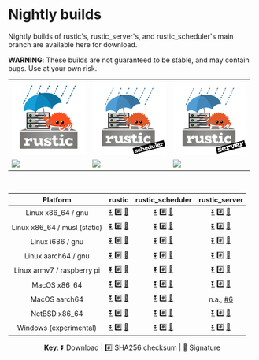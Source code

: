 # Nightly builds

Nightly builds of rustic's, rustic_server's, and rustic_scheduler's main branch
are available here for download.

**WARNING**: These builds are not guaranteed to be stable, and may contain bugs.
Use at your own risk.

<table>
<tbody>
<tr><th><img src="https://raw.githubusercontent.com/rustic-rs/assets/main/logos/readme_header.png" height="150" /></th><th> <img src="https://raw.githubusercontent.com/rustic-rs/assets/main/logos/readme_header_scheduler.png" height="150" /></th><th><img src="https://raw.githubusercontent.com/rustic-rs/assets/main/logos/readme_header_server.png" height="150" /></th>
</tr>
<tr>
<td><a href="https://github.com/rustic-rs/rustic/actions/workflows/nightly.yml"><img src="https://github.com/rustic-rs/rustic/actions/workflows/nightly.yml/badge.svg" length="70" /></td><td><a href="https://github.com/rustic-rs/rustic_scheduler/actions/workflows/nightly.yml"><img src="https://github.com/rustic-rs/rustic_scheduler/actions/workflows/nightly.yml/badge.svg" length="90" /></a></td> <td><a href="https://github.com/rustic-rs/rustic_server/actions/workflows/nightly.yml"><img src="https://github.com/rustic-rs/rustic_server/actions/workflows/nightly.yml/badge.svg" length="90" /></a></td>
</tr>
</tbody>
</table>

<br />

|           Platform           |                                                                                                                                                                         rustic                                                                                                                                                                         |                                                                                                                                                                                                  rustic_scheduler                                                                                                                                                                                                  |                                                                                                                                                                                                                  rustic_server                                                                                                                                                                                                                   |
| :--------------------------: | :----------------------------------------------------------------------------------------------------------------------------------------------------------------------------------------------------------------------------------------------------------------------------------------------------------------------------------------------------: | :----------------------------------------------------------------------------------------------------------------------------------------------------------------------------------------------------------------------------------------------------------------------------------------------------------------------------------------------------------------------------------------------------------------: | :----------------------------------------------------------------------------------------------------------------------------------------------------------------------------------------------------------------------------------------------------------------------------------------------------------------------------------------------------------------------------------------------------------------------------------------------: |
|      Linux x86_64 / gnu      |        [⏬](https://github.com/rustic-rs/nightly/raw/main/rustic/rustic-nightly-x86_64-unknown-linux-gnu.tar.gz) [#️⃣](https://github.com/rustic-rs/nightly/raw/main/rustic/rustic-nightly-x86_64-unknown-linux-gnu.tar.gz.sha256) [🔑](https://github.com/rustic-rs/nightly/raw/main/rustic/rustic-nightly-x86_64-unknown-linux-gnu.tar.gz.asc)         |        [⏬](https://github.com/rustic-rs/nightly/raw/main/rustic_scheduler/rustic-scheduler-nightly-x86_64-unknown-linux-gnu.tar.gz) [#️⃣](https://github.com/rustic-rs/nightly/raw/main/rustic_scheduler/rustic-scheduler-nightly-x86_64-unknown-linux-gnu.tar.gz.sha256) [🔑](https://github.com/rustic-rs/nightly/raw/main/rustic_scheduler/rustic-scheduler-nightly-x86_64-unknown-linux-gnu.tar.gz.asc)         |                                [⏬](https://github.com/rustic-rs/nightly/raw/main/rustic_server/rustic-server-nightly-x86_64-unknown-linux-gnu.tar.gz) [#️⃣](https://github.com/rustic-rs/nightly/raw/main/rustic_server/rustic-server-nightly-x86_64-unknown-linux-gnu.tar.gz.sha256) [🔑](https://github.com/rustic-rs/nightly/raw/main/rustic_server/rustic-server-nightly-x86_64-unknown-linux-gnu.tar.gz.asc)                                 |
| Linux x86_64 / musl (static) |       [⏬](https://github.com/rustic-rs/nightly/raw/main/rustic/rustic-nightly-x86_64-unknown-linux-musl.tar.gz) [#️⃣](https://github.com/rustic-rs/nightly/raw/main/rustic/rustic-nightly-x86_64-unknown-linux-musl.tar.gz.sha256) [🔑](https://github.com/rustic-rs/nightly/raw/main/rustic/rustic-nightly-x86_64-unknown-linux-musl.tar.gz.asc)       |       [⏬](https://github.com/rustic-rs/nightly/raw/main/rustic_scheduler/rustic-scheduler-nightly-x86_64-unknown-linux-musl.tar.gz) [#️⃣](https://github.com/rustic-rs/nightly/raw/main/rustic_scheduler/rustic-scheduler-nightly-x86_64-unknown-linux-musl.tar.gz.sha256) [🔑](https://github.com/rustic-rs/nightly/raw/main/rustic_scheduler/rustic-scheduler-nightly-x86_64-unknown-linux-musl.tar.gz.asc)       |                               [⏬](https://github.com/rustic-rs/nightly/raw/main/rustic_server/rustic-server-nightly-x86_64-unknown-linux-musl.tar.gz) [#️⃣](https://github.com/rustic-rs/nightly/raw/main/rustic_server/rustic-server-nightly-x86_64-unknown-linux-musl.tar.gz.sha256) [🔑](https://github.com/rustic-rs/nightly/raw/main/rustic_server/rustic-server-nightly-x86_64-unknown-linux-musl.tar.gz.asc)                               |
|       Linux i686 / gnu       |           [⏬](https://github.com/rustic-rs/nightly/raw/main/rustic/rustic-nightly-i686-unknown-linux-gnu.tar.gz) [#️⃣](https://github.com/rustic-rs/nightly/raw/main/rustic/rustic-nightly-i686-unknown-linux-gnu.tar.gz.sha256) [🔑](https://github.com/rustic-rs/nightly/raw/main/rustic/rustic-nightly-i686-unknown-linux-gnu.tar.gz.asc)            |           [⏬](https://github.com/rustic-rs/nightly/raw/main/rustic_scheduler/rustic-scheduler-nightly-i686-unknown-linux-gnu.tar.gz) [#️⃣](https://github.com/rustic-rs/nightly/raw/main/rustic_scheduler/rustic-scheduler-nightly-i686-unknown-linux-gnu.tar.gz.sha256) [🔑](https://github.com/rustic-rs/nightly/raw/main/rustic_scheduler/rustic-scheduler-nightly-i686-unknown-linux-gnu.tar.gz.asc)            |                                   [⏬](https://github.com/rustic-rs/nightly/raw/main/rustic_server/rustic-server-nightly-i686-unknown-linux-gnu.tar.gz) [#️⃣](https://github.com/rustic-rs/nightly/raw/main/rustic_server/rustic-server-nightly-i686-unknown-linux-gnu.tar.gz.sha256) [🔑](https://github.com/rustic-rs/nightly/raw/main/rustic_server/rustic-server-nightly-i686-unknown-linux-gnu.tar.gz.asc)                                    |
|     Linux aarch64 / gnu      |       [⏬](https://github.com/rustic-rs/nightly/raw/main/rustic/rustic-nightly-aarch64-unknown-linux-gnu.tar.gz) [#️⃣](https://github.com/rustic-rs/nightly/raw/main/rustic/rustic-nightly-aarch64-unknown-linux-gnu.tar.gz.sha256) [🔑](https://github.com/rustic-rs/nightly/raw/main/rustic/rustic-nightly-aarch64-unknown-linux-gnu.tar.gz.asc)       |       [⏬](https://github.com/rustic-rs/nightly/raw/main/rustic_scheduler/rustic-scheduler-nightly-aarch64-unknown-linux-gnu.tar.gz) [#️⃣](https://github.com/rustic-rs/nightly/raw/main/rustic_scheduler/rustic-scheduler-nightly-aarch64-unknown-linux-gnu.tar.gz.sha256) [🔑](https://github.com/rustic-rs/nightly/raw/main/rustic_scheduler/rustic-scheduler-nightly-aarch64-unknown-linux-gnu.tar.gz.asc)       |                               [⏬](https://github.com/rustic-rs/nightly/raw/main/rustic_server/rustic-server-nightly-aarch64-unknown-linux-gnu.tar.gz) [#️⃣](https://github.com/rustic-rs/nightly/raw/main/rustic_server/rustic-server-nightly-aarch64-unknown-linux-gnu.tar.gz.sha256) [🔑](https://github.com/rustic-rs/nightly/raw/main/rustic_server/rustic-server-nightly-aarch64-unknown-linux-gnu.tar.gz.asc)                               |
|  Linux armv7 / raspberry pi  | [⏬](https://github.com/rustic-rs/nightly/raw/main/rustic/rustic-nightly-armv7-unknown-linux-gnueabihf.tar.gz) [#️⃣](https://github.com/rustic-rs/nightly/raw/main/rustic/rustic-nightly-armv7-unknown-linux-gnueabihf.tar.gz.sha256) [🔑](https://github.com/rustic-rs/nightly/raw/main/rustic/rustic-nightly-armv7-unknown-linux-gnueabihf.tar.gz.asc) | [⏬](https://github.com/rustic-rs/nightly/raw/main/rustic_scheduler/rustic-scheduler-nightly-armv7-unknown-linux-gnueabihf.tar.gz) [#️⃣](https://github.com/rustic-rs/nightly/raw/main/rustic_scheduler/rustic-scheduler-nightly-armv7-unknown-linux-gnueabihf.tar.gz.sha256) [🔑](https://github.com/rustic-rs/nightly/raw/main/rustic_scheduler/rustic-scheduler-nightly-armv7-unknown-linux-gnueabihf.tar.gz.asc) |                         [⏬](https://github.com/rustic-rs/nightly/raw/main/rustic_server/rustic-server-nightly-armv7-unknown-linux-gnueabihf.tar.gz) [#️⃣](https://github.com/rustic-rs/nightly/raw/main/rustic_server/rustic-server-nightly-armv7-unknown-linux-gnueabihf.tar.gz.sha256) [🔑](https://github.com/rustic-rs/nightly/raw/main/rustic_server/rustic-server-nightly-armv7-unknown-linux-gnueabihf.tar.gz.asc)                         |
|         MacOS x86_64         |                [⏬](https://github.com/rustic-rs/nightly/raw/main/rustic/rustic-nightly-x86_64-apple-darwin.tar.gz) [#️⃣](https://github.com/rustic-rs/nightly/raw/main/rustic/rustic-nightly-x86_64-apple-darwin.tar.gz.sha256) [🔑](https://github.com/rustic-rs/nightly/raw/main/rustic/rustic-nightly-x86_64-apple-darwin.tar.gz.asc)                |                [⏬](https://github.com/rustic-rs/nightly/raw/main/rustic_scheduler/rustic-scheduler-nightly-x86_64-apple-darwin.tar.gz) [#️⃣](https://github.com/rustic-rs/nightly/raw/main/rustic_scheduler/rustic-scheduler-nightly-x86_64-apple-darwin.tar.gz.sha256) [🔑](https://github.com/rustic-rs/nightly/raw/main/rustic_scheduler/rustic-scheduler-nightly-x86_64-apple-darwin.tar.gz.asc)                |                                        [⏬](https://github.com/rustic-rs/nightly/raw/main/rustic_server/rustic-server-nightly-x86_64-apple-darwin.tar.gz) [#️⃣](https://github.com/rustic-rs/nightly/raw/main/rustic_server/rustic-server-nightly-x86_64-apple-darwin.tar.gz.sha256) [🔑](https://github.com/rustic-rs/nightly/raw/main/rustic_server/rustic-server-nightly-x86_64-apple-darwin.tar.gz.asc)                                        |
|        MacOS aarch64         |              [⏬](https://github.com/rustic-rs/nightly/raw/main/rustic/rustic-nightly-aarch64-apple-darwin.tar.gz) [#️⃣](https://github.com/rustic-rs/nightly/raw/main/rustic/rustic-nightly-aarch64-apple-darwin.tar.gz.sha256) [🔑](https://github.com/rustic-rs/nightly/raw/main/rustic/rustic-nightly-aarch64-apple-darwin.tar.gz.asc)               |              [⏬](https://github.com/rustic-rs/nightly/raw/main/rustic_scheduler/rustic-scheduler-nightly-aarch64-apple-darwin.tar.gz) [#️⃣](https://github.com/rustic-rs/nightly/raw/main/rustic_scheduler/rustic-scheduler-nightly-aarch64-apple-darwin.tar.gz.sha256) [🔑](https://github.com/rustic-rs/nightly/raw/main/rustic_scheduler/rustic-scheduler-nightly-aarch64-apple-darwin.tar.gz.asc)               | <!-- [⏬](https://github.com/rustic-rs/nightly/raw/main/rustic_server/rustic-server-nightly-aarch64-apple-darwin.tar.gz)  [#️⃣](https://github.com/rustic-rs/nightly/raw/main/rustic_server/rustic-server-nightly-aarch64-apple-darwin.tar.gz.sha256)  [🔑](https://github.com/rustic-rs/nightly/raw/main/rustic_server/rustic-server-nightly-aarch64-apple-darwin.tar.gz.asc) --> n.a., [#6](https://github.com/rustic-rs/rustic_server/issues/6) |
|        NetBSD x86_64         |             [⏬](https://github.com/rustic-rs/nightly/raw/main/rustic/rustic-nightly-x86_64-unknown-netbsd.tar.gz) [#️⃣](https://github.com/rustic-rs/nightly/raw/main/rustic/rustic-nightly-x86_64-unknown-netbsd.tar.gz.sha256) [🔑](https://github.com/rustic-rs/nightly/raw/main/rustic/rustic-nightly-x86_64-unknown-netbsd.tar.gz.asc)             |             [⏬](https://github.com/rustic-rs/nightly/raw/main/rustic_scheduler/rustic-scheduler-nightly-x86_64-unknown-netbsd.tar.gz) [#️⃣](https://github.com/rustic-rs/nightly/raw/main/rustic_scheduler/rustic-scheduler-nightly-x86_64-unknown-netbsd.tar.gz.sha256) [🔑](https://github.com/rustic-rs/nightly/raw/main/rustic_scheduler/rustic-scheduler-nightly-x86_64-unknown-netbsd.tar.gz.asc)             |                                     [⏬](https://github.com/rustic-rs/nightly/raw/main/rustic_server/rustic-server-nightly-x86_64-unknown-netbsd.tar.gz) [#️⃣](https://github.com/rustic-rs/nightly/raw/main/rustic_server/rustic-server-nightly-x86_64-unknown-netbsd.tar.gz.sha256) [🔑](https://github.com/rustic-rs/nightly/raw/main/rustic_server/rustic-server-nightly-x86_64-unknown-netbsd.tar.gz.asc)                                     |
|    Windows (experimental)    |           [⏬](https://github.com/rustic-rs/nightly/raw/main/rustic/rustic-nightly-x86_64-pc-windows-msvc.tar.gz) [#️⃣](https://github.com/rustic-rs/nightly/raw/main/rustic/rustic-nightly-x86_64-pc-windows-msvc.tar.gz.sha256) [🔑](https://github.com/rustic-rs/nightly/raw/main/rustic/rustic-nightly-x86_64-pc-windows-msvc.tar.gz.asc)            |           [⏬](https://github.com/rustic-rs/nightly/raw/main/rustic_scheduler/rustic-scheduler-nightly-x86_64-pc-windows-msvc.tar.gz) [#️⃣](https://github.com/rustic-rs/nightly/raw/main/rustic_scheduler/rustic-scheduler-nightly-x86_64-pc-windows-msvc.tar.gz.sha256) [🔑](https://github.com/rustic-rs/nightly/raw/main/rustic_scheduler/rustic-scheduler-nightly-x86_64-pc-windows-msvc.tar.gz.asc)            |                                   [⏬](https://github.com/rustic-rs/nightly/raw/main/rustic_server/rustic-server-nightly-x86_64-pc-windows-msvc.tar.gz) [#️⃣](https://github.com/rustic-rs/nightly/raw/main/rustic_server/rustic-server-nightly-x86_64-pc-windows-msvc.tar.gz.sha256) [🔑](https://github.com/rustic-rs/nightly/raw/main/rustic_server/rustic-server-nightly-x86_64-pc-windows-msvc.tar.gz.asc)                                    |

<p align="center"><b>Key</b>: ⏬ Download | #️⃣ SHA256 checksum | 🔑 Signature</p>
